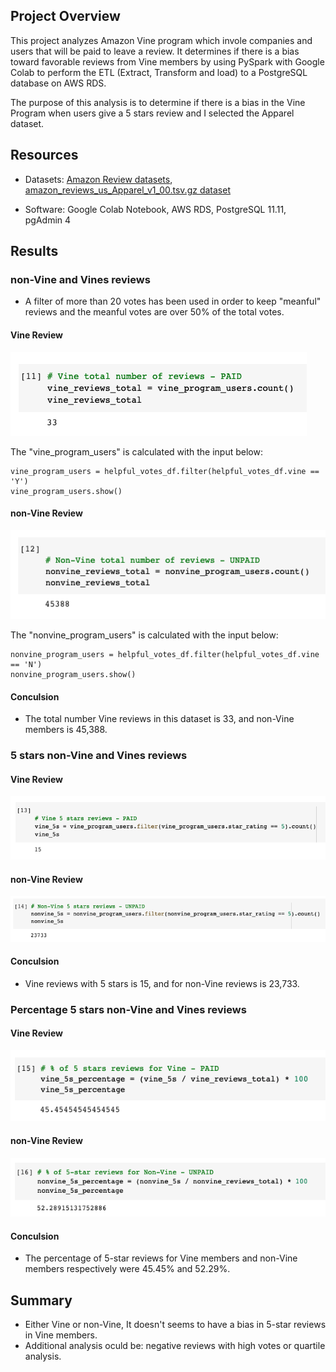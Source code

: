 ## Project Overview

This project analyzes Amazon Vine program which invole companies and users that will be paid to leave a review. It determines if there is a bias toward favorable reviews from Vine members by using PySpark with Google Colab to perform the ETL (Extract, Transform and load) to a PostgreSQL database on AWS RDS.

The purpose of this analysis is to determine if there is a bias in the Vine Program when users give a 5 stars review and I selected the Apparel dataset.

## Resources

- Datasets: [Amazon Review datasets](https://s3.amazonaws.com/amazon-reviews-pds/tsv/index.txt), [amazon_reviews_us_Apparel_v1_00.tsv.gz dataset](https://s3.amazonaws.com/amazon-reviews-pds/tsv/amazon_reviews_us_Apparel_v1_00.tsv.gz)

- Software: Google Colab Notebook, AWS RDS, PostgreSQL 11.11, pgAdmin 4

## Results

### non-Vine and Vines reviews

- A filter of more than 20 votes has been used in order to keep "meanful" reviews and the meanful votes are over 50% of the total votes.

#### Vine Review

![preview](img/1.png)

The "vine_program_users" is calculated with the input below:

```
vine_program_users = helpful_votes_df.filter(helpful_votes_df.vine == 'Y')
vine_program_users.show()
```

#### non-Vine Review

![preview](img/2.png)

The "nonvine_program_users" is calculated with the input below:

```
nonvine_program_users = helpful_votes_df.filter(helpful_votes_df.vine == 'N')
nonvine_program_users.show()
```

#### Conculsion

- The total number Vine reviews in this dataset is 33, and non-Vine members is 45,388.

### 5 stars non-Vine and Vines reviews

#### Vine Review

![preview](img/3.png)

#### non-Vine Review

![preview](img/4.png)

#### Conculsion

- Vine reviews with 5 stars is 15, and for non-Vine reviews is 23,733.

### Percentage 5 stars non-Vine and Vines reviews

#### Vine Review

![preview](img/5.png)

#### non-Vine Review

![preview](img/6.png)

#### Conculsion

- The percentage of 5-star reviews for Vine members and non-Vine members respectively were 45.45% and 52.29%.

## Summary

- Either Vine or non-Vine, It doesn't seems to have a bias in 5-star reviews in Vine members.
- Additional analysis oculd be: negative reviews with high votes or quartile analysis.
